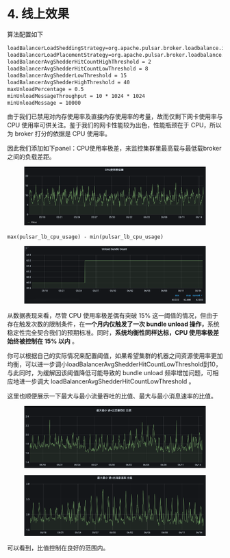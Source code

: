 # 4. 线上效果

算法配置如下

```
loadBalancerLoadSheddingStrategy=org.apache.pulsar.broker.loadbalance.impl.AvgShedder
loadBalancerLoadPlacementStrategy=org.apache.pulsar.broker.loadbalance.impl.AvgShedder
loadBalancerAvgShedderHitCountHighThreshold = 2
loadBalancerAvgShedderHitCountLowThreshold = 8
loadBalancerAvgShedderLowThreshold = 15
loadBalancerAvgShedderHighThreshold = 40
maxUnloadPercentage = 0.5
minUnloadMessageThroughput = 10 * 1024 * 1024
minUnloadMessage = 10000 
```

由于我们已禁用对内存使用率及直接内存使用率的考量，故而仅剩下网卡使用率与 CPU 使用率可供关注。鉴于我们的网卡性能较为出色，性能瓶颈在于 CPU，所以为 broker 打分的依据是 CPU 使用率。

因此我们添加如下panel：CPU使用率极差，来监控集群里最高载与最低载broker之间的负载差距。

<figure><img src="../.gitbook/assets/image (3).png" alt=""><figcaption></figcaption></figure>

`max(pulsar_lb_cpu_usage) - min(pulsar_lb_cpu_usage)`

<figure><img src="../.gitbook/assets/image (4).png" alt=""><figcaption></figcaption></figure>

从数据表现来看，尽管 CPU 使用率极差偶有突破 15% 这一阈值的情况，但由于存在触发次数的限制条件，在**一个月内仅触发了一次 bundle unload 操作，**&#x7CFB;统稳定性完全契合我们的预期标准。同时，**系统均衡性同样达标，CPU 使用率极差始终被控制在 15% 以内** 。

&#x20;

你可以根据自己的实际情况来配置阈值，如果希望集群的机器之间资源使用率更加均衡，可以进一步调小loadBalancerAvgShedderHitCountLowThreshold到10，与此同时，为缓解因该阈值降低可能导致的 bundle unload 频率增加问题，可相应地进一步调大 loadBalancerAvgShedderHitCountLowThreshold 。

&#x20;&#x20;

这里也顺便展示一下最大与最小流量吞吐的比值、最大与最小消息速率的比值。

<figure><img src="../.gitbook/assets/image (5).png" alt=""><figcaption></figcaption></figure>

<figure><img src="../.gitbook/assets/image (6).png" alt=""><figcaption></figcaption></figure>

可以看到，比值控制在良好的范围内。



